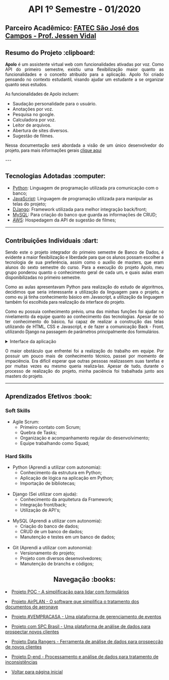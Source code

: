 <html>
<body>
 <h1 align="center"> API 1º Semestre - 01/2020</h1>
 <h2> Parceiro Acadêmico: <a href="https://fatecsjc-prd.azurewebsites.net/">FATEC São José dos Campos - Prof. Jessen Vidal</a></h2>
  <h2 style="font-family:roboto;"> Resumo do Projeto :clipboard:</h2>
  
  <p align="justify" style="font-family:roboto;"><b>Apolo</b> é um assistente virtual web com funcionalidades ativadas por voz. Como API do primeiro semestre, existiu uma flexibilização maior quanto as funcionalidades e o conceito atribuído para a aplicação. Apolo foi criado pensando no contexto estudantil, visando ajudar um estudante a se organizar quanto seus estudos.</p>
    <p align="justify" style="font-family:roboto;"> As funcionalidades de Apolo incluem: 
  <ul>
    <li>Saudação personalidade para o usuário.</li>
    <li>Anotações por voz.</li>
    <li>Pesquisa no google.</li>
    <li>Calculadora por voz.</li>
    <li>Leitor de arquivos.</li>
    <li>Abertura de sites diversos.</li>
    <li>Sugestão de filmes.</li>
  </ul>
 </p>
  <p align="justify" style="font-family:roboto;">Nessa documentação será abordada a visão de um único desenvolvedor do projeto, para mais informações gerais <a href="https://gitlab.com/apolo-pi-fatec/apolo">clique aqui</a></p>
  ---
  
  <h2 style="font-family:roboto;"> Tecnologias Adotadas :computer:</h2>
  
  * [Python](https://docs.python.org/3/index.html): Linguagem de programação utilizada pra comunicação com o banco;
  * [JavaScript](https://www.javascript.com/): Linguagem de programação utilizada para manipular as telas do projeto;
  * [DJango](https://docs.djangoproject.com/en/4.0/): Framework utilizada para melhor integração back/front;
  * [MySQL](https://dev.mysql.com/doc/): Para criação do banco que guarda as informações de CRUD;
  * [AWS](https://aws.amazon.com/pt/relational-database/): Hospedagem da API de sugestão de filmes;
  
  ---
  
  <h2 style="font-family:roboto;"> Contribuições Individuais :dart:</h2>
  <p align="justify" style="font-family:roboto;">Sendo este o projeto integrador do primeiro semestre de Banco de Dados, é evidente a maior flexibilização e liberdade para que os alunos possam escolher a tecnologia de sua preferência, assim como o auxílio de masters, que eram alunos do sexto semestre do curso. Para a execução do projeto Apolo, meu grupo ponderou quanto o conhecimento geral de cada um, e quais aulas eram disponibilizadas no primeiro semestre.</p>
 <p align="justify" style="font-family:roboto;">Como as aulas apresentavam Python para realização do estudo de algoritmos, decidimos que seria interessante a utilização da linguagem para o projeto, e como eu já tinha conhecimento básico em Javascript, a utilização da linguagem também foi escolhida para realização da interface do projeto.</p>
  <p align="justify" style="font-family:roboto;">Como eu possuia conhecimento prévio, uma das minhas funções foi ajudar no nivelamento da equipe quanto ao conhecimento das tecnologias. Apesar de só ter conhecimento do básico, fui capaz de realizar a construção das telas utilizando de HTML, CSS e Javascript, e de fazer a comunicação Back - Front, utilizando Django na passagem de parâmetros principalmente dos formulários.</p>
 
  <details>
  <summary>Interface da aplicação</summary>
  <br>
   <h3 align="center">Tela de login e menu</h3>
   <p align="center">
   <img align="center" style="border-radius: 50%;" src="https://user-images.githubusercontent.com/46934773/188323231-ea814f19-643c-4c87-98d0-a20e2a83ff56.gif" alt=""/>    </p>
   <br>
   <h3 align="center">Tela de criar anotação</h3>
   <p align="center">
    <img align="center" style="border-radius: 50%;" src="https://user-images.githubusercontent.com/46934773/188323406-58d1b662-01e5-4fa7-9602-40146124a96a.gif" alt=""/>
   </p>
   <br>
   <h3 align="center">Tela de calculadora</h3>
   <p align="center">
    <img align="center" style="border-radius: 50%;" src="https://user-images.githubusercontent.com/46934773/188323363-f2fabc10-9619-4292-8a01-1b54899cc396.gif" alt=""/>    
   </p>
  </details>
  <p align="justify" style="font-family:roboto;">O maior obstáculo que enfrentei  foi a realização do trabalho em equipe. Por possuir um pouco mais de conhecimento técnico, passei por momento de impaciência. Era difícil esperar que outras pessoas realizassem suas tarefas e por muitas vezes eu mesmo queria realiza-las. Apesar de tudo, durante o processo de realização do projeto, minha paciência foi trabalhada junto aos masters do projeto.</p>
  
  ---
   
  <h2 style="font-family:roboto;"> Aprendizados Efetivos :book:</h2>
 
 <h3 align="justify">Soft Skills</h3>
  <ul>
    <li>Agile Scrum:
      <ul>
        <li>Primeiro contato com Scrum;</li>
        <li>Quebra de Tasks;</li>
        <li>Organização e acompanhamento regular do desenvolvimento;</li>   
        <li>Equipe trabalhando como Squad;</li>
      </ul>
     </li>
   </ul>
   <h3 align="justify">Hard Skills</h3>
  <ul>
   <li>Python (Aprendi a utilizar com autonomia):
     <ul>
       <li>Conhecimento da estrutura em Python;</li>
       <li>Aplicação de lógica na aplicação em Python;</li>
       <li>Importação de bibliotecas;</li>
     </ul>
    </li>
    <br>
    <li>Django (Sei utilizar com ajuda):
     <ul>
       <li>Conhecimento da arquitetura da Framework;</li>
       <li>Integração front/back;</li>
       <li>Utilização de API's;</li>
     </ul>
    </li>
   <br>
       <li>MySQL (Aprendi a utilizar com autonomia):
     <ul>
       <li>Criação do banco de dados;</li>
       <li>CRUD de um banco de dados;</li>
       <li>Manutenção e testes em um banco de dados;</li>
     </ul>
    </li>
   <br>
      <li>Git (Aprendi a utilizar com autonomia):
     <ul>
       <li>Versionamento do projeto;</li>
       <li>Projeto com diversos desenvolvedores;</li>
       <li>Manutenção de branchs e códigos;</li>
     </ul>
    </li>
  </ul>
  <h2 align="center"> Navegação :books:</h2>
  <p align="justify" style="font-family:roboto;"><li><a href="https://github.com/MikeBBatista/dossie/blob/main/API_2.md">Projeto POC - A simplificação para lidar com formulários</a></li></p>
  <p align="justify" style="font-family:roboto;"><li><a href="https://github.com/MikeBBatista/dossie/blob/main/API_3.md">Projeto AirPLAN - O software que simplifica o tratamento dos documentos de aeronave</a></li></p>
  <p align="justify" style="font-family:roboto;"><li><a href="https://github.com/MikeBBatista/dossie/blob/main/API_4.md">Projeto #VEMPRACASA - Uma plataforma de gerenciamento de eventos</a></li></p>
  <p align="justify" style="font-family:roboto;"><li><a href="https://github.com/MikeBBatista/dossie/blob/main/API_5.md">Projeto com SPC Brasil - Uma plataforma de análise de dados para prospectar novos clientes</a></li></p>
 <p align="justify" style="font-family:roboto;"><li><a href="https://github.com/MikeBBatista/dossie/blob/main/API_5.md">Projeto Data Rangers - Ferramenta de análise de dados para prospecção de novos clientes</a></li></p>
  <p align="justify" style="font-family:roboto;"><li><a href="https://github.com/MikeBBatista/dossie/blob/main/API_6.md">Projeto D-end - Processamento e análise de dados para tratamento de inconsistências</a></li></p>
  <p align="justify" style="font-family:roboto;"><li><a href="https://github.com/MikeBBatista/dossie/blob/main/README.md">Voltar para página inicial</a></li></p>
  
</body>
</html>
